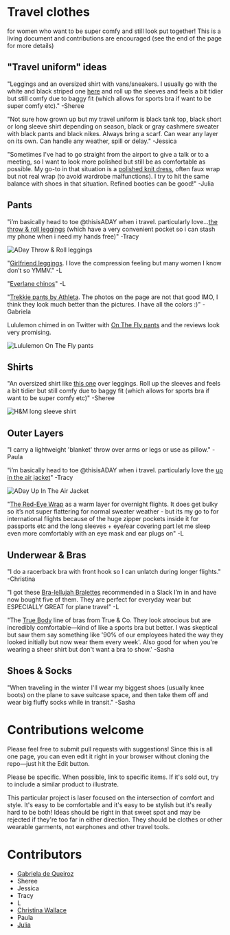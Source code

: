# Travel clothes

for women who want to be super comfy and still look put together! This is a living document and contributions are encouraged (see the end of the page for more details)


## "Travel uniform" ideas

"Leggings and an oversized shirt with vans/sneakers. I usually go with the white and black striped one [here](http://www2.hm.com/en_gb/productpage.0688873015.html) and roll up the sleeves and feels a bit tidier but still comfy due to baggy fit (which allows for sports bra if want to be super comfy etc)." -Sheree

"Not sure how grown up but my travel uniform is black tank top, black short or long sleeve shirt depending on season, black or gray cashmere sweater with black pants and black nikes. Always bring a scarf. Can wear any layer on its own. Can handle any weather, spill or delay." -Jessica

"Sometimes I've had to go straight from the airport to give a talk or to a meeting, so I want to look more polished but still be as comfortable as possible. My go-to in that situation is a [polished knit dress](https://www.karenkane.com/store/dress-shop/by-style/cascade-wrap-dresses/cascade-wrap-dress-l13915?color=black), often faux wrap but not real wrap (to avoid wardrobe malfunctions). I try to hit the same balance with shoes in that situation. Refined booties can be good!" -Julia


## Pants

"i’m basically head to toe @thisisADAY when i travel. particularly love...[the throw & roll leggings](https://www.thisisaday.com/#!/products/leggings) (which have a very convenient pocket so i can stash my phone when i need my hands free)" -Tracy

![ADay Throw & Roll leggings](pics/aday_throwandrollleggings.png)

"[Girlfriend leggings](https://www.girlfriend.com/collections/leggings). I love the compression feeling but many women I know don’t so YMMV." -L

"[Everlane chinos](https://www.everlane.com/products/womens-easy-chino-washedblack)" -L

"[Trekkie pants by Athleta](https://athleta.gap.com/browse/product.do?pid=210531). The photos on the page are not that good IMO, I think they look much better than the pictures. I have all the colors :)" -Gabriela

Lululemon chimed in on Twitter with [On The Fly pants](https://shop.lululemon.com/p/women-pants/On-The-Fly-Pant-Woven/_/prod8431165?CID=tw_dige&color=34529&linkId=56824406) and the reviews look very promising.

![Lululemon On The Fly pants](pics/lululemon_ontheflypants.jpg)

## Shirts

"An oversized shirt like [this one](http://www2.hm.com/en_gb/productpage.0688873015.html) over leggings. Roll up the sleeves and feels a bit tidier but still comfy due to baggy fit (which allows for sports bra if want to be super comfy etc)" -Sheree

![H&M long sleeve shirt](pics/hm_long_sleeved_shirt.jpg)


## Outer Layers

"I carry a lightweight 'blanket' throw over arms or legs or use as pillow." -Paula

"i’m basically head to toe @thisisADAY when i travel. particularly love the [up in the air jacket](https://www.thisisaday.com/#!/products/outerwear-jacket)" -Tracy

![ADay Up In The Air Jacket](pics/aday_UpInTheAirJacket.png)

"[The Red-Eye Wrap](https://www.betabrand.com/womens-black-red-eye-travel-wrap-cardigan) as a warm layer for overnight flights. It does get bulky so it’s not super flattering for normal sweater weather - but its my go to for international flights because of the huge zipper pockets inside it for passports etc and the long sleeves + eye/ear covering part let me sleep even more comfortably with an eye mask and ear plugs on" -L


## Underwear & Bras

"I do a racerback bra with front hook so I can unlatch during longer flights." -Christina

"I got these [Bra-lellujah Bralettes](https://www.spanx.com/shops/new/bra-llelujah-bralette) recommended in a Slack I’m in and have now bought five of them. They are perfect for everyday wear but ESPECIALLY GREAT for plane travel" -L

"The [True Body](https://trueandco.com/collections/true-body-bras-underwear) line of bras from True & Co. They look atrocious but are incredibly comfortable—kind of like a sports bra but better. I was skeptical but saw them say something like '90% of our employees hated the way they looked initially but now wear them every week'. Also good for when you're wearing a sheer shirt but don't want a bra to show.' -Sasha

## Shoes & Socks

"When traveling in the winter I'll wear my biggest shoes (usually knee boots) on the plane to save suitcase space, and then take them off and wear big fluffy socks while in transit." -Sasha

# Contributions welcome

Please feel free to submit pull requests with suggestions! Since this is all one page, you can even edit it right in your browser without cloning the repo—just hit the Edit button. 

Please be specific. When possible, link to specific items. If it's sold out, try to include a similar product to illustrate. 

This particular project is laser focused on the intersection of comfort and style. It's easy to be comfortable and it's easy to be stylish but it's really hard to be both! Ideas should be right in that sweet spot and may be rejected if they're too far in either direction. They should be clothes or other wearable garments, not earphones and other travel tools. 


# Contributors

- [Gabriela de Queiroz](https://twitter.com/gdequeiroz)
- Sheree
- Jessica
- Tracy
- L
- [Christina Wallace](http://www.christinawallace.com)
- Paula
- [Julia](https://twitter.com/juliasilge)

